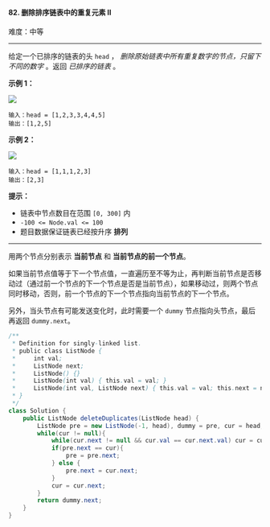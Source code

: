 #### 82. 删除排序链表中的重复元素 II

难度：中等

---

给定一个已排序的链表的头 `head` ， _删除原始链表中所有重复数字的节点，只留下不同的数字_ 。返回 _已排序的链表_ 。

 **示例 1：** 

![](https://assets.leetcode.com/uploads/2021/01/04/linkedlist1.jpg)
```
输入：head = [1,2,3,3,4,4,5]
输出：[1,2,5]
```

 **示例 2：** 

![](https://assets.leetcode.com/uploads/2021/01/04/linkedlist2.jpg)
```
输入：head = [1,1,1,2,3]
输出：[2,3]
```

 **提示：** 

*   链表中节点数目在范围 `[0, 300]` 内
*   `-100 <= Node.val <= 100`
*   题目数据保证链表已经按升序  **排列**

---

用两个节点分别表示 **当前节点** 和 **当前节点的前一个节点**。

如果当前节点值等于下一个节点值，一直遍历至不等为止，再判断当前节点是否移动过（通过前一个节点的下一个节点是否是当前节点），如果移动过，则两个节点同时移动，否则，前一个节点的下一个节点指向当前节点的下一个节点。

另外，当头节点有可能发送变化时，此时需要一个 `dummy` 节点指向头节点，最后再返回 `dummy.next`。

```Java
/**
 * Definition for singly-linked list.
 * public class ListNode {
 *     int val;
 *     ListNode next;
 *     ListNode() {}
 *     ListNode(int val) { this.val = val; }
 *     ListNode(int val, ListNode next) { this.val = val; this.next = next; }
 * }
 */
class Solution {
    public ListNode deleteDuplicates(ListNode head) {
        ListNode pre = new ListNode(-1, head), dummy = pre, cur = head;
        while(cur != null){
            while(cur.next != null && cur.val == cur.next.val) cur = cur.next;
            if(pre.next == cur){
                pre = pre.next;
            } else {
                pre.next = cur.next;
            }
            cur = cur.next;
        }
        return dummy.next;
    }
}
```